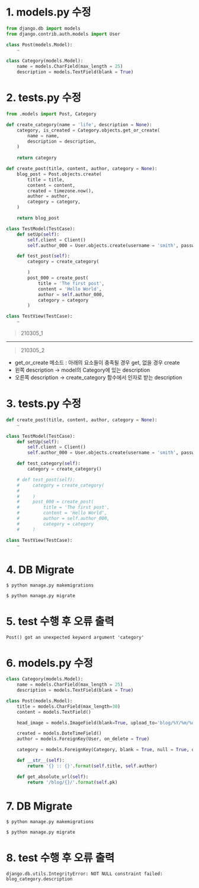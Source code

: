 
# 1. models.py 수정  
~~~python
from django.db import models
from django.contrib.auth.models import User

class Post(models.Model):
    ~

class Category(models.Model):
    name = models.CharField(max_length = 25)
    description = models.TextField(blank = True)
~~~

# 2. tests.py 수정  
~~~python
from .models import Post, Category

def create_category(name = 'life', description = None):
    category, is_created = Category.objects.get_or_create(
        name = name,
        description = description,
    )
    
    return category

def create_post(title, content, author, category = None):
    blog_post = Post.objects.create(
        title = title,
        content = content,
        created = timezone.now(),
        author = author,
        category = category,
    )

    return blog_post

class TestModel(TestCase):
    def setUp(self):
        self.client = Client()
        self.author_000 = User.objects.create(username = 'smith', password = 'nopassword')

    def test_post(self):
        category = create_category(

        )
        post_000 = create_post(
            title = 'The first post',
            content = 'Hello World',
            author = self.author_000,
            category = category
        )

class TestView(TestCase):
    ~
~~~
> 210305_1  
___
> 210305_2  
- get_or_create 메소드 : 아래의 요소들이 충족될 경우 get, 없을 경우 create  
- 왼쪽 description -> model의 Category에 있는 description  
- 오른쪽 description -> create_category 함수에서 인자로 받는 description  

# 3. tests.py 수정
~~~python
def create_post(title, content, author, category = None):
    ~

class TestModel(TestCase):
    def setUp(self):
        self.client = Client()
        self.author_000 = User.objects.create(username = 'smith', password = 'nopassword')

    def test_category(self):
        category = create_category()

    # def test_post(self):
    #     category = create_category(
    #
    #     )
    #     post_000 = create_post(
    #         title = 'The first post',
    #         content = 'Hello World',
    #         author = self.author_000,
    #         category = category
    #     )

class TestView(TestCase):
    ~
~~~

# 4. DB Migrate  
~~~
$ python manage.py makemigrations
~~~
~~~
$ python manage.py migrate
~~~

# 5. test 수행 후 오류 출력
`Post() got an unexpected keyword argument 'category'`

# 6. models.py 수정
~~~python
class Category(models.Model):
    name = models.CharField(max_length = 25)
    description = models.TextField(blank = True)

class Post(models.Model):
    title = models.CharField(max_length=30)
    content = models.TextField()

    head_image = models.ImageField(blank=True, upload_to='blog/%Y/%m/%d/')

    created = models.DateTimeField()
    author = models.ForeignKey(User, on_delete = True)

    category = models.ForeignKey(Category, blank = True, null = True, on_delete = models.SET_NULL)

    def __str__(self):
        return '{} :: {}'.format(self.title, self.author)

    def get_absolute_url(self):
        return '/blog/{}/'.format(self.pk)
~~~

# 7. DB Migrate  
~~~
$ python manage.py makemigrations
~~~
~~~
$ python manage.py migrate
~~~

# 8. test 수행 후 오류 출력
`django.db.utils.IntegrityError: NOT NULL constraint failed: blog_category.description`

